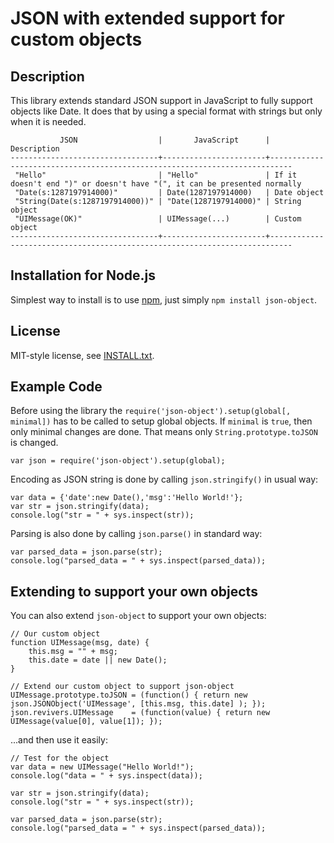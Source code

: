 JSON with extended support for custom objects
=============================================

Description
-----------

This library extends standard JSON support in JavaScript to fully support 
objects like Date. It does that by using a special format with strings but only 
when it is needed.

	           JSON                  |       JavaScript      |                             Description
	---------------------------------+-----------------------+---------------------------------------------------------------------------
	 "Hello"                         | "Hello"               | If it doesn't end ")" or doesn't have "(", it can be presented normally
	 "Date(s:1287197914000)"         | Date(1287197914000)   | Date object
	 "String(Date(s:1287197914000))" | "Date(1287197914000)" | String object
	 "UIMessage(OK)"                 | UIMessage(...)        | Custom object
	---------------------------------+-----------------------+---------------------------------------------------------------------------

Installation for Node.js
------------------------

Simplest way to install is to use [npm](http://npmjs.org/), just simply `npm install json-object`.

License
-------

MIT-style license, see [INSTALL.txt](http://github.com/jheusala/node-json-object/blob/master/LICENSE.txt).

Example Code
------------

Before using the library the `require('json-object').setup(global[, minimal])` 
has to be called to setup global objects. If `minimal` is `true`, then only 
minimal changes are done. That means only `String.prototype.toJSON` is changed.

	var json = require('json-object').setup(global);

Encoding as JSON string is done by calling `json.stringify()` in usual way:

	var data = {'date':new Date(),'msg':'Hello World!'};
	var str = json.stringify(data);
	console.log("str = " + sys.inspect(str));

Parsing is also done by calling `json.parse()` in standard way:

	var parsed_data = json.parse(str);
	console.log("parsed_data = " + sys.inspect(parsed_data));
	
Extending to support your own objects
-------------------------------------

You can also extend `json-object` to support your own objects:

	// Our custom object
	function UIMessage(msg, date) {
		this.msg = "" + msg;
		this.date = date || new Date();
	}
	
	// Extend our custom object to support json-object
	UIMessage.prototype.toJSON = (function() { return new json.JSONObject('UIMessage', [this.msg, this.date] ); });
	json.revivers.UIMessage    = (function(value) { return new UIMessage(value[0], value[1]); });

...and then use it easily:

	// Test for the object
	var data = new UIMessage("Hello World!");
	console.log("data = " + sys.inspect(data));
	
	var str = json.stringify(data);
	console.log("str = " + sys.inspect(str));
	
	var parsed_data = json.parse(str);
	console.log("parsed_data = " + sys.inspect(parsed_data));
